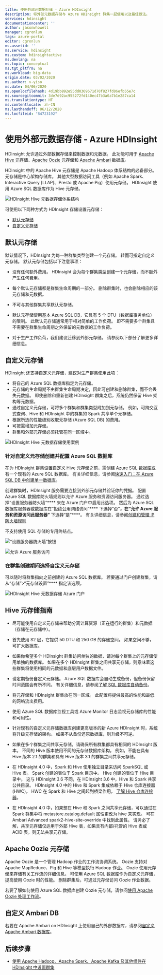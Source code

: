 ```yaml
---
title: 使用外部元数据存储 - Azure HDInsight
description: 将外部元数据存储与 Azure HDInsight 群集一起使用以及最佳做法。
services: hdinsight
documentationcenter: ''
author: jasonwhowell
manager: cgronlun
tags: azure-portal
editor: cgronlun
ms.assetid: ''
ms.service: hdinsight
ms.custom: hdinsightactive
ms.devlang: na
ms.topic: conceptual
ms.tgt_pltfrm: na
ms.workload: big-data
origin.date: 03/02/2020
ms.author: v-yiso
ms.date: 04/06/2020
ms.openlocfilehash: 4d19bb892e55dd0369671d70f827fd06efb55e7c
ms.sourcegitcommit: 3de7d92ac955272fd140ec47b3a0a7b1e287ca14
ms.translationtype: HT
ms.contentlocale: zh-CN
ms.lasthandoff: 06/12/2020
ms.locfileid: "84723192"
---
```

# <a name="use-external-metadata-stores-in-azure-hdinsight"></a>使用外部元数据存储 - Azure HDInsight

HDInsight 允许通过外部数据存储来控制数据和元数据。 此功能可用于 [Apache Hive 元存储](#custom-metastore)、[Apache Oozie 元存储](#apache-oozie-metastore)和 [Apache Ambari 数据库](#custom-ambari-db)。

HDInsight 中的 Apache Hive 元存储是 Apache Hadoop 体系结构的必备部分。 元存储是中心架构存储库。 其他大型数据访问工具（例如 Apache Spark、Interactive Query [LLAP]、Presto 或 Apache Pig）使用元存储。 HDInsight 使用 Azure SQL 数据库作为 Hive 元存储。

![HDInsight Hive 元数据存储体系结构](./media/hdinsight-use-external-metadata-stores/metadata-store-architecture.png)

可使用以下两种方式为 HDInsight 存储设置元存储：

* [默认元存储](#default-metastore)
* [自定义元存储](#custom-metastore)

## <a name="default-metastore"></a>默认元存储

默认情况下，HDInsight 为每一种群集类型创建一个元存储。 转而可指定自定义元存储。 默认元存储包括以下注意事项：

* 没有任何额外费用。 HDInsight 会为每个群集类型创建一个元存储，而不额外产生任何费用。

* 每个默认元存储都是群集生命周期的一部分。 删除群集时，也会删除相应的该元存储和元数据。

* 不可与其他群集共享默认元存储。

* 默认元存储使用基本 Azure SQL DB，它具有 5 个 DTU（数据库事务单位）的限制。
此默认元存储通常用于相对简单的工作负荷。 即不需要多个群集且不需要在群集生命周期之外保留的元数据的工作负荷。

* 对于生产工作负荷，我们建议迁移到外部元存储。 请参阅以下部分了解更多详细信息。

## <a name="custom-metastore"></a>自定义元存储

HDInsight 还支持自定义元存储，建议对生产群集使用此项：
- 将自己的 Azure SQL 数据库指定为元存储。
- 元存储的生命周期不由群集生命周期决定，因此可创建和删除群集，而不会丢失元数据。 即使删除和重新创建 HDInsight 群集之后，系统仍然保留 Hive 架构等元数据。
- 通过自定义元存储，可将多个群集和群集类型附加到元存储。 例如，可跨交互式查询、Hive 和 HDInsight 中的群集的 Spark 共享单个元存储。
- 根据所选的性能级别收取元存储 (Azure SQL DB) 的费用。
- 可按需增加元存储。
- 群集和外部元存储必须托管在同一区域中。

![HDInsight Hive 元数据存储使用案例](./media/hdinsight-use-external-metadata-stores/metadata-store-use-case.png)

### <a name="create-and-config-azure-sql-database-for-the-custom-metastore"></a>针对自定义元存储创建并配置 Azure SQL 数据库

在为 HDInsight 群集设置自定义 Hive 元存储之前，需创建 Azure SQL 数据库或有一个现有的 Azure SQL 数据库。  有关详细信息，请参阅[快速入门：在 Azure SQL DB 中创建单一数据库](https://docs.microsoft.com/azure/sql-database/sql-database-single-database-get-started?tabs=azure-portal)。

创建群集时，HDInsight 服务需要连接到外部元存储并验证你的凭据。 配置 Azure SQL 数据库防火墙规则以允许 Azure 服务和资源访问服务器。 通过选择“设置服务器防火墙”**** 来在 Azure 门户中启用此选项。 然后为 Azure SQL 数据库服务器或数据库在“拒绝公用网络访问”**** 下选择“否”****，在“允许 Azure 服务和资源访问此服务器”**** 下选择“是”****。 有关详细信息，请参阅[创建和管理 IP 防火墙规则](/sql-database/sql-database-firewall-configure#use-the-azure-portal-to-manage-server-level-ip-firewall-rules)

不支持使用 SQL 存储的专用终结点。

![“设置服务器防火墙”按钮](./media/hdinsight-use-external-metadata-stores/configure-azure-sql-database-firewall1.png)

![允许 Azure 服务访问](./media/hdinsight-use-external-metadata-stores/configure-azure-sql-database-firewall2.png)

### <a name="select-a-custom-metastore-during-cluster-creation"></a>在群集创建期间选择自定义元存储

可以随时将群集指向之前创建的 Azure SQL 数据库。 若要通过门户创建群集，请从“存储”>“元存储设置”**** 指定该选项。

![HDInsight Hive 元数据存储 Azure 门户](./media/hdinsight-use-external-metadata-stores/azure-portal-cluster-storage-metastore.png)

## <a name="hive-metastore-guidelines"></a>Hive 元存储指南

* 尽可能使用自定义元存储来帮助分离计算资源（正在运行的群集）和元数据（存储在元存储中）。

* 首先使用 S2 层，它提供 50 DTU 和 250 GB 的存储空间。 如果空间不够，可扩大数据库。

* 如果你希望多个 HDInsight 群集访问单独的数据，请对每个群集上的元存储使用单独的数据库。 如果在多个 HDInsight 群集之间共享元存储，则意味着这些群集将使用相同的元数据和底层用户数据文件。

* 请定期备份自定义元存储。 Azure SQL 数据库会自动生成备份，但备份保留时间范围会有所不同。 有关详细信息，请参阅[了解 SQL 数据库自动备份](../sql-database/sql-database-automated-backups.md)。

* 将元存储和 HDInsight 群集放在同一区域。 此配置将提供最高的性能和最低的网络流出费用。

* 使用 Azure SQL 数据库监视工具或 Azure Monitor 日志监视元存储库的性能和可用性。

* 针对现有的自定义元存储数据库创建更高版本的新 Azure HDInsight 时，系统将升级元存储的架构。 如果不从备份还原数据库，则升级不可逆。

* 如果在多个群集之间共享元存储，请确保所有群集都具有相同的 HDInsight 版本。 不同的 Hive 版本使用不同的元存储数据库架构。 例如，不能在具有 Hive 版本 2.1 的群集和具有 Hive 版本 3.1 的群集之间共享元存储。

* 在 HDInsight 4.0 中，Spark 和 Hive 使用独立目录来访问 SparkSQL 或 Hive 表。 Spark 创建的表位于 Spark 目录中。 Hive 创建的表位于 Hive 目录中。 这与 HDInsight 3.6 不同，在 HDInsight 3.6 中，Hive 和 Spark 共享公共目录。 HDInsight 4.0 中的 Hive 和 Spark 集成依赖于 Hive 仓库连接器 (HWC)。 HWC 在 Spark 和 Hive 之间起到桥梁作用。 [了解 Hive 仓库连接器](../hdinsight/interactive-query/apache-hive-warehouse-connector.md)。

* 在 HDInsight 4.0 中，如果想在 Hive 和 Spark 之间共享元存储，可以通过在 Spark 群集中将 metastore.catalog.default 属性更改为 hive 来实现。 可在 Ambari Advanced spark2-hive-site-override 中找到此属性。 请务必了解，共享元存储仅适用于外部 Hive 表，如果具有内部/托管的 Hive 表或 ACID 表，则无法共享元存储。  

## <a name="apache-oozie-metastore"></a>Apache Oozie 元存储

Apache Oozie 是一个管理 Hadoop 作业的工作流协调系统。 Oozie 支持对 Apache MapReduce、Pig 和 Hive 等模型执行 Hadoop 作业。  Oozie 使用元存储来存储有关工作流的详细信息。 可使用 Azure SQL 数据库作为自定义元存储，提高使用 Oozie 时的性能。 删除群集后，可通过元存储访问 Oozie 作业数据。

若要了解如何使用 Azure SQL 数据库创建 Oozie 元存储，请参阅[使用 Apache Oozie 处理工作流](hdinsight-use-oozie-linux-mac.md)。

## <a name="custom-ambari-db"></a>自定义 Ambari DB

若要在 Apache Ambari on HDInsight 上使用自己的外部数据库，请参阅[自定义 Apache Ambari 数据库](hdinsight-custom-ambari-db.md)。

## <a name="next-steps"></a>后续步骤

- [使用 Apache Hadoop、Apache Spark、Apache Kafka 及其他组件在 HDInsight 中设置群集](./hdinsight-hadoop-provision-linux-clusters.md)
